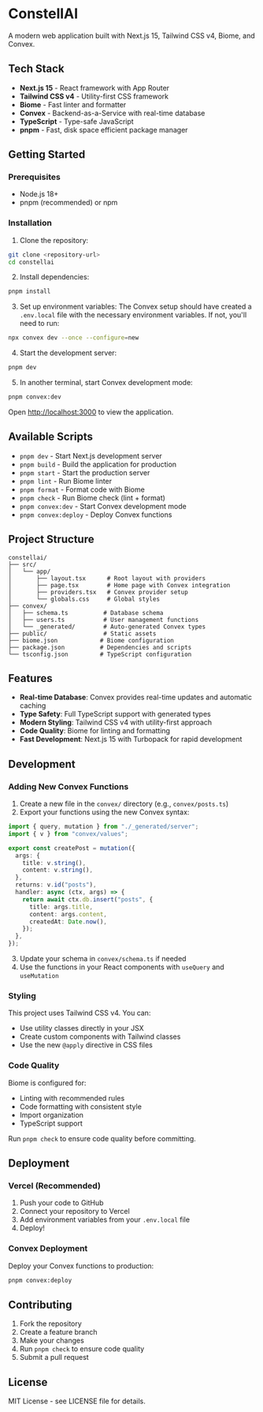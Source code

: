 # ConstellAI

A modern web application built with Next.js 15, Tailwind CSS v4, Biome, and Convex.

## Tech Stack

- **Next.js 15** - React framework with App Router
- **Tailwind CSS v4** - Utility-first CSS framework
- **Biome** - Fast linter and formatter
- **Convex** - Backend-as-a-Service with real-time database
- **TypeScript** - Type-safe JavaScript
- **pnpm** - Fast, disk space efficient package manager

## Getting Started

### Prerequisites

- Node.js 18+ 
- pnpm (recommended) or npm

### Installation

1. Clone the repository:
```bash
git clone <repository-url>
cd constellai
```

2. Install dependencies:
```bash
pnpm install
```

3. Set up environment variables:
The Convex setup should have created a `.env.local` file with the necessary environment variables. If not, you'll need to run:
```bash
npx convex dev --once --configure=new
```

4. Start the development server:
```bash
pnpm dev
```

5. In another terminal, start Convex development mode:
```bash
pnpm convex:dev
```

Open [http://localhost:3000](http://localhost:3000) to view the application.

## Available Scripts

- `pnpm dev` - Start Next.js development server
- `pnpm build` - Build the application for production
- `pnpm start` - Start the production server
- `pnpm lint` - Run Biome linter
- `pnpm format` - Format code with Biome
- `pnpm check` - Run Biome check (lint + format)
- `pnpm convex:dev` - Start Convex development mode
- `pnpm convex:deploy` - Deploy Convex functions

## Project Structure

```
constellai/
├── src/
│   └── app/
│       ├── layout.tsx      # Root layout with providers
│       ├── page.tsx        # Home page with Convex integration
│       ├── providers.tsx   # Convex provider setup
│       └── globals.css     # Global styles
├── convex/
│   ├── schema.ts          # Database schema
│   ├── users.ts           # User management functions
│   └── _generated/        # Auto-generated Convex types
├── public/                # Static assets
├── biome.json            # Biome configuration
├── package.json          # Dependencies and scripts
└── tsconfig.json         # TypeScript configuration
```

## Features

- **Real-time Database**: Convex provides real-time updates and automatic caching
- **Type Safety**: Full TypeScript support with generated types
- **Modern Styling**: Tailwind CSS v4 with utility-first approach
- **Code Quality**: Biome for linting and formatting
- **Fast Development**: Next.js 15 with Turbopack for rapid development

## Development

### Adding New Convex Functions

1. Create a new file in the `convex/` directory (e.g., `convex/posts.ts`)
2. Export your functions using the new Convex syntax:

```typescript
import { query, mutation } from "./_generated/server";
import { v } from "convex/values";

export const createPost = mutation({
  args: {
    title: v.string(),
    content: v.string(),
  },
  returns: v.id("posts"),
  handler: async (ctx, args) => {
    return await ctx.db.insert("posts", {
      title: args.title,
      content: args.content,
      createdAt: Date.now(),
    });
  },
});
```

3. Update your schema in `convex/schema.ts` if needed
4. Use the functions in your React components with `useQuery` and `useMutation`

### Styling

This project uses Tailwind CSS v4. You can:

- Use utility classes directly in your JSX
- Create custom components with Tailwind classes
- Use the new `@apply` directive in CSS files

### Code Quality

Biome is configured for:
- Linting with recommended rules
- Code formatting with consistent style
- Import organization
- TypeScript support

Run `pnpm check` to ensure code quality before committing.

## Deployment

### Vercel (Recommended)

1. Push your code to GitHub
2. Connect your repository to Vercel
3. Add environment variables from your `.env.local` file
4. Deploy!

### Convex Deployment

Deploy your Convex functions to production:

```bash
pnpm convex:deploy
```

## Contributing

1. Fork the repository
2. Create a feature branch
3. Make your changes
4. Run `pnpm check` to ensure code quality
5. Submit a pull request

## License

MIT License - see LICENSE file for details.
